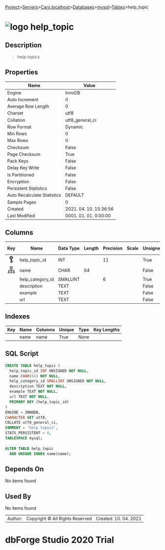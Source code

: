 [Project](../../../../../startpage.md)>[Servers](../../../../Servers.md)>[Cars.localhost](../../../Cars.localhost.md)>[Databases](../../Databases.md)>[mysql](../mysql.md)>[Tables](Tables.md)>help_topic


# ![logo](../../../../../Images/table64.svg) help_topic

## <a name="#Description"></a>Description
> help topics
## <a name="#Properties"></a>Properties
|Name|Value|
|---|---|
|Engine|InnoDB|
|Auto Increment|0|
|Average Row Length|0|
|Charset|utf8|
|Collation|utf8_general_ci|
|Row Format|Dynamic|
|Min Rows|0|
|Max Rows|0|
|Checksum|False|
|Page Checksum|True|
|Pack Keys|False|
|Delay Key Write|False|
|Is Partitioned|False|
|Encryption|False|
|Persistent Statistics|False|
|Auto Recalculate Statistics|DEFAULT|
|Sample Pages|0|
|Created|2021. 04. 10. 15:36:56|
|Last Modified|0001. 01. 01. 0:00:00|


## <a name="#Columns"></a>Columns
|Key|Name|Data Type|Length|Precision|Scale|Unsigned|Zerofill|Binary|Not Null|Auto Increment|Default|Virtual|Description|
|:---:|---|---|---|---|---|---|---|---|---|---|---|---|---|
|[![Primary Key ](../../../../../Images/primarykey.svg)](#Indexes)|help_topic_id|INT||11||True|False|False|True|False||False||
|[![Indexes name](../../../../../Images/index.svg)](#Indexes)|name|CHAR|64|||False|False|False|True|False||False||
||help_category_id|SMALLINT||6||True|False|False|True|False||False||
||description|TEXT||||False|False|False|True|False||False||
||example|TEXT||||False|False|False|True|False||False||
||url|TEXT||||False|False|False|True|False||False||

## <a name="#Indexes"></a>Indexes
|Key|Name|Columns|Unique|Type|Key Lengths|
|:---:|---|---|---|---|---|
||name|name|True|None||

## <a name="#SqlScript"></a>SQL Script
```SQL
CREATE TABLE help_topic (
  help_topic_id INT UNSIGNED NOT NULL,
  name CHAR(64) NOT NULL,
  help_category_id SMALLINT UNSIGNED NOT NULL,
  description TEXT NOT NULL,
  example TEXT NOT NULL,
  url TEXT NOT NULL,
  PRIMARY KEY (help_topic_id)
)
ENGINE = INNODB,
CHARACTER SET utf8,
COLLATE utf8_general_ci,
COMMENT = 'help topics',
STATS_PERSISTENT = 0,
TABLESPACE mysql;

ALTER TABLE help_topic 
  ADD UNIQUE INDEX name(name);
```

## <a name="#DependsOn"></a>Depends On
No items found

## <a name="#UsedBy"></a>Used By
No items found

||||
|---|---|---|
|Author: |Copyright © All Rights Reserved|Created: 10. 04. 2021|
# dbForge Studio 2020 Trial